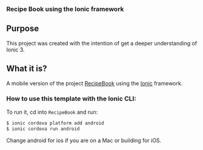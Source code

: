 ###  Recipe Book using the Ionic framework

## Purpose
This project was created with the intention of get a deeper understanding of Ionic 3.

## What it is?
A mobile version of the project [RecipeBook](https://github.com/shed0n/RecipeBook-Angular) using the [Ionic](http://ionicframework.com/docs/) framework.


### How to use this template with the Ionic CLI:

To run it, cd into `RecipeBook` and run:

```bash
$ ionic cordova platform add android
$ ionic cordova run android
```

Change android for ios if you are on a Mac or building for iOS.
